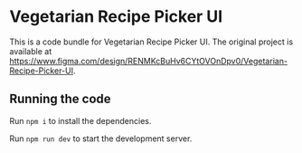 
  # Vegetarian Recipe Picker UI

  This is a code bundle for Vegetarian Recipe Picker UI. The original project is available at https://www.figma.com/design/RENMKcBuHv6CYtOVOnDpv0/Vegetarian-Recipe-Picker-UI.

  ## Running the code

  Run `npm i` to install the dependencies.

  Run `npm run dev` to start the development server.
  